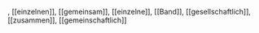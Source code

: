 , [[einzelnen]], [[gemeinsam]], [[einzelne]], [[Band]], [[gesellschaftlich]], [[zusammen]], [[gemeinschaftlich]]